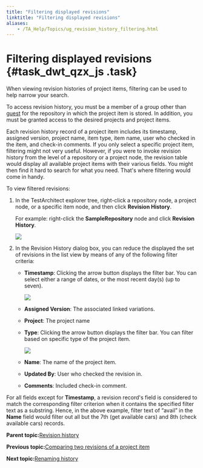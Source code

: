 ```yaml
--- 
title: "Filtering displayed revisions"
linktitle: "Filtering displayed revisions"
aliases: 
    - /TA_Help/Topics/ug_revision_history_filtering.html
---
```

# Filtering displayed revisions {#task_dwt_qzx_js .task}

When viewing revision histories of project items, filtering can be used to help narrow your search.

To access revision history, you must be a member of a group other than [guest](../../TA_Administration/Topics/User_administration.md#li_xxn_z22_ms) for the repository in which the project item is stored. In addition, you must be granted access to the desired projects and project items.

Each revision history record of a project item includes its timestamp, assigned version, project name, item type, item name, user who checked in the item, and check-in comments. If you only select a specific project item, filtering might not very useful. However, if you were to invoke revision history from the level of a repository or a project node, the revision table would display all available project items with their various fields. You might then find it hard to search for what you need. That's where filtering would come in handy.

To view filtered revisions:

1.  In the TestArchitect explorer tree, right-click a repository node, a project node, or a specific item node, and then click **Revision History**.

    For example: right-click the **SampleRepository** node and click **Revision History**.

    ![](../Images/revision_history_filtering.png)

2.  In the Revision History dialog box, you can reduce the displayed the set of revisions in the list view by means of any of the following filter criteria:

    -   **Timestamp**: Clicking the arrow button displays the filter bar. You can select either a range of dates, or the most recent day\(s\) \(up to seven\).

        ![](../Images/timestamp_filtering.png)

    -   **Assigned Version**: The associated linked variations.
    -   **Project**: The project name
    -   **Type**: Clicking the arrow button displays the filter bar. You can filter based on specific type of the project item.

        ![](../Images/project_type_filtering.png)

    -   **Name**: The name of the project item.
    -   **Updated By**: User who checked the revision in.
    -   **Comments**: Included check-in comment.

For all fields except for **Timestamp**, a revision record's field is considered to match the corresponding filter criterion when it contains the specified filter text as a substring. Hence, in the above example, filter text of “avail” in the **Name** field would filter out all but the 7th \(get available cars\) and 8th \(check available cars\) records.

**Parent topic:**[Revision history](../../TA_Help/Topics/Project_items_history.html)

**Previous topic:**[Comparing two revisions of a project item](../../TA_Help/Topics/ug_Project_items_comparing_revisions.html)

**Next topic:**[Renaming history](../../TA_Help/Topics/ug_revision_renaming_history.html)

